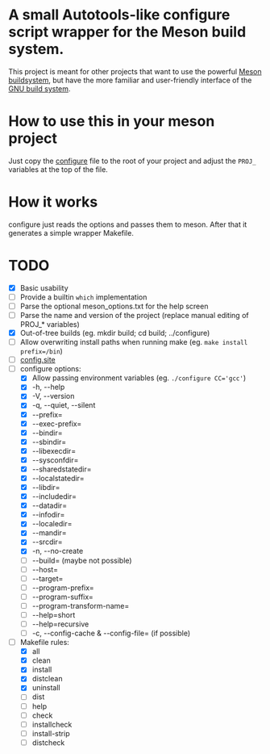 # A small Autotools-like configure script wrapper for the Meson build system.
This project is meant for other projects that want to use the powerful [Meson buildsystem](https://mesonbuild.com),
but have the more familiar and user-friendly interface of the [GNU build system](https://www.gnu.org/software/automake/manual/html_node/GNU-Build-System.html).

# How to use this in your meson project
Just copy the [configure](configure) file to the root of your project
and adjust the `PROJ_` variables at the top of the file.

# How it works
configure just reads the options and passes them to meson.
After that it generates a simple wrapper Makefile.

# TODO
- [x] Basic usability
- [ ] Provide a builtin `which` implementation
- [ ] Parse the optional meson\_options.txt for the help screen
- [ ] Parse the name and version of the project (replace manual editing of PROJ_\* variables)
- [x] Out-of-tree builds (eg. mkdir build; cd build; ../configure)
- [ ] Allow overwriting install paths when running make (eg. `make install prefix=/bin`)
- [ ] [config.site](https://www.gnu.org/savannah-checkouts/gnu/autoconf/manual/autoconf-2.70/html\_node/Sharing-Defaults.html)
- [ ] configure options:
    - [x] Allow passing environment variables (eg. `./configure CC='gcc'`)
    - [x] -h, --help
    - [x] -V, --version
    - [x] -q, --quiet, --silent
    - [x] --prefix=
    - [x] --exec-prefix=
    - [x] --bindir=
    - [x] --sbindir=
    - [x] --libexecdir=
    - [x] --sysconfdir=
    - [x] --sharedstatedir=
    - [x] --localstatedir=
    - [x] --libdir=
    - [x] --includedir=
    - [x] --datadir=
    - [x] --infodir=
    - [x] --localedir=
    - [x] --mandir=
    - [x] --srcdir=
    - [x] -n, --no-create
    - [ ] --build= (maybe not possible)
    - [ ] --host=
    - [ ] --target=
    - [ ] --program-prefix=
    - [ ] --program-suffix=
    - [ ] --program-transform-name=
    - [ ] --help=short
    - [ ] --help=recursive
    - [ ] -c, --config-cache & --config-file= (if possible)
- [ ] Makefile rules:
    - [x] all
    - [x] clean
    - [x] install
    - [x] distclean
    - [x] uninstall
    - [ ] dist
    - [ ] help
    - [ ] check
    - [ ] installcheck
    - [ ] install-strip
    - [ ] distcheck
